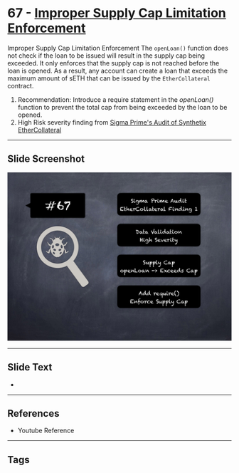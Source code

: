 
# 67 - [Improper Supply Cap Limitation Enforcement](./Improper%20Supply%20Cap%20Limitation%20Enforcement.md)

Improper Supply Cap Limitation Enforcement The `openLoan()` function does not check if the loan to be issued will result in the supply cap being exceeded. It only enforces that the supply cap is not reached before the loan is opened. As a result, any account can create a loan that exceeds the maximum amount of sETH that can be issued by the `EtherCollateral` contract.


1.  Recommendation: Introduce a require statement in the _openLoan()_ function to prevent the total cap from being exceeded by the loan to be opened.
2.  High Risk severity finding from [Sigma Prime's Audit of Synthetix EtherCollateral](https://github.com/sigp/public-audits/blob/master/synthetix/ethercollateral/review.pdf)


___
## Slide Screenshot
![067.png](../../images/7.%20Audit%20Findings%20101/067.png)
___
## Slide Text
- 
___
## References
- Youtube Reference
___
## Tags

